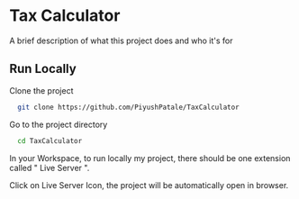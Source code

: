 
# Tax Calculator

A brief description of what this project does and who it's for


## Run Locally

Clone the project

```bash
  git clone https://github.com/PiyushPatale/TaxCalculator
```

Go to the project directory

```bash
  cd TaxCalculator
```

In your Workspace, to run locally my project, there should be one extension called " Live Server ".

Click on Live Server Icon, the project will be automatically open in browser.

